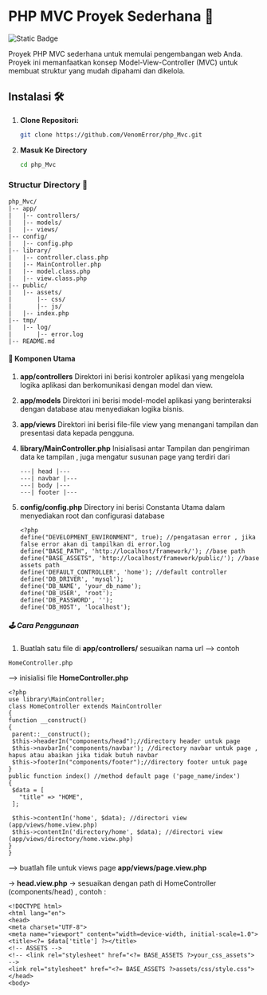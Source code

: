 # PHP MVC Proyek Sederhana 🚀

![Static Badge](https://img.shields.io/badge/mvc-black?style=plastic&label=php&labelColor=blue)

Proyek PHP MVC sederhana untuk memulai pengembangan web Anda. Proyek ini memanfaatkan konsep Model-View-Controller (MVC) untuk membuat struktur yang mudah dipahami dan dikelola.

## Instalasi 🛠️

1. **Clone Repositori:**
   ```bash
   git clone https://github.com/VenomError/php_Mvc.git
   ```
2. **Masuk Ke Directory**
   ```bash
   cd php_Mvc
   ```

### Structur Directory 📁

```plaintext
php_Mvc/
|-- app/
|   |-- controllers/
|   |-- models/
|   |-- views/
|-- config/
|   |-- config.php
|-- library/
|   |-- controller.class.php
|   |-- MainController.php
|   |-- model.class.php
|   |-- view.class.php
|-- public/
|   |-- assets/
|       |-- css/
|       |-- js/
|   |-- index.php
|-- tmp/
|   |-- log/
|       |-- error.log
|-- README.md
```

#### 🧩 Komponen Utama

1. **app/controllers**
   Direktori ini berisi kontroler aplikasi yang mengelola logika aplikasi dan berkomunikasi dengan model dan view.
2. **app/models**
   Direktori ini berisi model-model aplikasi yang berinteraksi dengan database atau menyediakan logika bisnis.
3. **app/views**
   Direktori ini berisi file-file view yang menangani tampilan dan presentasi data kepada pengguna.
4. **library/MainController.php**
   Inisialisasi antar Tampilan dan pengiriman data ke tampilan , juga mengatur susunan page yang terdiri dari
   ```plaintext
   ---| head |---
   ---| navbar |---
   ---| body |---
   ---| footer |---
   ```
5. **config/config.php**
   Directory ini berisi Constanta Utama dalam menyediakan root dan configurasi database

   ```plaintext
   <?php
   define("DEVELOPMENT_ENVIRONMENT", true); //pengatasan error , jika false error akan di tampilkan di error.log
   define("BASE_PATH", 'http://localhost/framework/'); //base path
   define("BASE_ASSETS", 'http://localhost/framework/public/'); //base assets path
   define('DEFAULT_CONTROLLER', 'home'); //default controller
   define('DB_DRIVER', 'mysql');
   define('DB_NAME', 'your_db_name');
   define('DB_USER', 'root');
   define('DB_PASSWORD', '');
   define('DB_HOST', 'localhost');
   ```

##### 🕹️ Cara Penggunaan

1. Buatlah satu file di **app/controllers/** sesuaikan nama url
   --> contoh

```plaintext
HomeController.php
```

--> inisialisi file **HomeController.php**

```plaintext
<?php
use library\MainController;
class HomeController extends MainController
{
function __construct()
{
 parent::__construct();
 $this->headerIn("components/head");//directory header untuk page
 $this->navbarIn('components/navbar'); //directory navbar untuk page , hapus atau abaikan jika tidak butuh navbar
 $this->footerIn("components/footer");//directory footer untuk page
}
public function index() //method default page ('page_name/index')
{
 $data = [
   "title" => "HOME",
 ];

 $this->contentIn('home', $data); //directori view (app/views/home.view.php)
 $this->contentIn('directory/home', $data); //directori view (app/views/directory/home.view.php)
}
}
```

--> buatlah file untuk views page **app/views/page.view.php**

-> **head.view.php** -> sesuaikan dengan path di HomeController (components/head) , contoh :

```plaintext
<!DOCTYPE html>
<html lang="en">
<head>
<meta charset="UTF-8">
<meta name="viewport" content="width=device-width, initial-scale=1.0">
<title><?= $data['title'] ?></title>
<!-- ASSETS -->
<!-- <link rel="stylesheet" href="<?= BASE_ASSETS ?>your_css_assets"> -->
<link rel="stylesheet" href="<?= BASE_ASSETS ?>assets/css/style.css">
</head>
<body>
```
